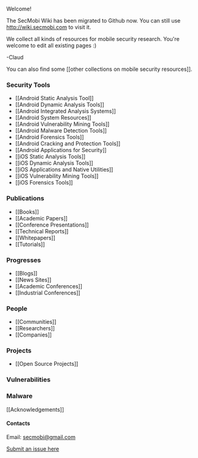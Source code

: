 Welcome! 

The SecMobi Wiki has been migrated to Github now. You can still use <http://wiki.secmobi.com> to visit it. 

We collect all kinds of resources for mobile security research. You're welcome to edit all existing pages :)

-Claud

You can also find some [[other collections on mobile security resources]]. 

### Security Tools
* [[Android Static Analysis Tool]]
* [[Android Dynamic Analysis Tools]]
* [[Android Integrated Analysis Systems]]
* [[Android System Resources]]
* [[Android Vulnerability Mining Tools]]
* [[Android Malware Detection Tools]]
* [[Android Forensics Tools]]
* [[Android Cracking and Protection Tools]]
* [[Android Applications for Security]]
* [[iOS Static Analysis Tools]]
* [[iOS Dynamic Analysis Tools]]
* [[iOS Applications and Native Utilities]]
* [[iOS Vulnerability Mining Tools]]
* [[iOS Forensics Tools]]

### Publications
* [[Books]]
* [[Academic Papers]]
* [[Conference Presentations]]
* [[Technical Reports]]
* [[Whitepapers]]
* [[Tutorials]]

### Progresses
* [[Blogs]]
* [[News Sites]]
* [[Academic Conferences]]
* [[Industrial Conferences]]

### People
* [[Communities]]
* [[Researchers]]
* [[Companies]]

### Projects
* [[Open Source Projects]]

### Vulnerabilities

### Malware

[[Acknowledgements]]

#### Contacts
Email: <secmobi@gmail.com>

[Submit an issue here](https://github.com/secmobi/wiki.secmobi.com/issues)